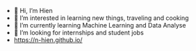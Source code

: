 - 👋 Hi, I’m Hien
- 👀 I’m interested in learning new things, traveling and cooking
- 🌱 I’m currently learning Machine Learning and Data Analyse
- 💞️ I’m looking for internships and student jobs
- https://n-hien.github.io/

<!---
n-hien/n-hien is a ✨ special ✨ repository because its `README.md` (this file) appears on your GitHub profile.
You can click the Preview link to take a look at your changes.
--->
